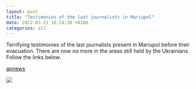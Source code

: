 ```yaml
---
layout: post
title: "Testimonies of the last journalists in Mariupol"
date: 2022-03-21 16:24:30 +0100
categories: all
---
```


Terrifying testimonies of the last journalists present in Mariupol before their evacuation. There are now no more in the areas still held by the Ukrainians. Follow the links below.

<a href="https://apnews.com/article/russia-ukraine-europe-edf7240a9d990e7e3e32f82ca351dede">apnews</a>

<img src="{{ site.baseurl }}/assets/images/2000.jpeg">



